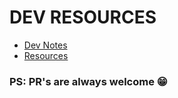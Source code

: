 # DEV RESOURCES

- <a href="NOTES.md">Dev Notes</a>
- <a href="RESOURCES.md">Resources</a>

### PS: PR's are always welcome 😁
